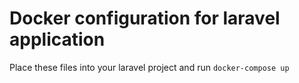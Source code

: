 # Docker configuration for laravel application

Place these files into your laravel project and run `docker-compose up`
